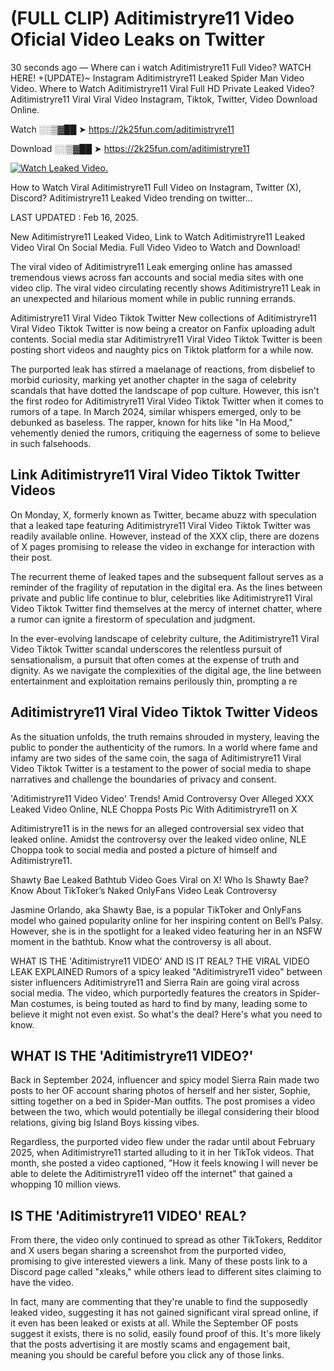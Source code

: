 # (FULL CLIP) Aditimistryre11 Video Oficial Video Leaks on Twitter

30 seconds ago — Where can i watch Aditimistryre11 Full Video? WATCH HERE! +(UPDATE)~ Instagram Aditimistryre11 Leaked Spider Man Video Video. Where to Watch Aditimistryre11 Viral Full HD Private Leaked Video? Aditimistryre11 Viral Viral Video Instagram, Tiktok, Twitter, Video Download Online.

Watch ░░▒▓██ ➤ https://2k25fun.com/aditimistryre11

Download ░░▒▓██ ➤ https://2k25fun.com/aditimistryre11

[![Watch Leaked Video.](https://miro.medium.com/v2/resize:fit:828/format:webp/1*cilzJN44JGOrTw9NJCrNHA.gif "Watch Leaked Video")](https://2k25fun.com/aditimistryre11)

How to Watch Viral Aditimistryre11 Full Video on Instagram, Twitter (X), Discord? Aditimistryre11 Leaked Video trending on twitter...

LAST UPDATED : Feb 16, 2025.

New Aditimistryre11 Leaked Video, Link to Watch Aditimistryre11 Leaked Video Viral On Social Media. Full Video Video to Watch and Download!

The viral video of Aditimistryre11 Leak emerging online has amassed tremendous views across fan accounts and social media sites with one video clip. The viral video circulating recently shows Aditimistryre11 Leak in an unexpected and hilarious moment while in public running errands.

Aditimistryre11 Viral Video Tiktok Twitter New collections of Aditimistryre11 Viral Video Tiktok Twitter is now being a creator on Fanfix uploading adult contents. Social media star Aditimistryre11 Viral Video Tiktok Twitter is been posting short videos and naughty pics on Tiktok platform for a while now.

The purported leak has stirred a maelanage of reactions, from disbelief to morbid curiosity, marking yet another chapter in the saga of celebrity scandals that have dotted the landscape of pop culture. However, this isn't the first rodeo for Aditimistryre11 Viral Video Tiktok Twitter when it comes to rumors of a tape. In March 2024, similar whispers emerged, only to be debunked as baseless. The rapper, known for hits like "In Ha Mood," vehemently denied the rumors, critiquing the eagerness of some to believe in such falsehoods.

## Link Aditimistryre11 Viral Video Tiktok Twitter Videos

On Monday, X, formerly known as Twitter, became abuzz with speculation that a leaked tape featuring Aditimistryre11 Viral Video Tiktok Twitter was readily available online. However, instead of the XXX clip, there are dozens of X pages promising to release the video in exchange for interaction with their post.

The recurrent theme of leaked tapes and the subsequent fallout serves as a reminder of the fragility of reputation in the digital era. As the lines between private and public life continue to blur, celebrities like Aditimistryre11 Viral Video Tiktok Twitter find themselves at the mercy of internet chatter, where a rumor can ignite a firestorm of speculation and judgment.

In the ever-evolving landscape of celebrity culture, the Aditimistryre11 Viral Video Tiktok Twitter scandal underscores the relentless pursuit of sensationalism, a pursuit that often comes at the expense of truth and dignity. As we navigate the complexities of the digital age, the line between entertainment and exploitation remains perilously thin, prompting a re

##  Aditimistryre11 Viral Video Tiktok Twitter Videos

As the situation unfolds, the truth remains shrouded in mystery, leaving the public to ponder the authenticity of the rumors. In a world where fame and infamy are two sides of the same coin, the saga of Aditimistryre11 Viral Video Tiktok Twitter is a testament to the power of social media to shape narratives and challenge the boundaries of privacy and consent.

'Aditimistryre11 Video Video' Trends! Amid Controversy Over Alleged XXX Leaked Video Online, NLE Choppa Posts Pic With Aditimistryre11 on X

Aditimistryre11 is in the news for an alleged controversial sex video that leaked online. Amidst the controversy over the leaked video online, NLE Choppa took to social media and posted a picture of himself and Aditimistryre11.

Shawty Bae Leaked Bathtub Video Goes Viral on X! Who Is Shawty Bae? Know About TikToker’s Naked OnlyFans Video Leak Controversy

Jasmine Orlando, aka Shawty Bae, is a popular TikToker and OnlyFans model who gained popularity online for her inspiring content on Bell’s Palsy. However, she is in the spotlight for a leaked video featuring her in an NSFW moment in the bathtub. Know what the controversy is all about.

WHAT IS THE 'Aditimistryre11 VIDEO' AND IS IT REAL? THE VIRAL VIDEO LEAK EXPLAINED Rumors of a spicy leaked "Aditimistryre11 video" between sister influencers Aditimistryre11 and Sierra Rain are going viral across social media. The video, which purportedly features the creators in Spider-Man costumes, is being touted as hard to find by many, leading some to believe it might not even exist. So what's the deal? Here's what you need to know.

## WHAT IS THE 'Aditimistryre11 VIDEO?'

Back in September 2024, influencer and spicy model Sierra Rain made two posts to her OF account sharing photos of herself and her sister, Sophie, sitting together on a bed in Spider-Man outfits. The post promises a video between the two, which would potentially be illegal considering their blood relations, giving big Island Boys kissing vibes.

Regardless, the purported video flew under the radar until about February 2025, when Aditimistryre11 started alluding to it in her TikTok videos. That month, she posted a video captioned, "How it feels knowing I will never be able to delete the Aditimistryre11 video off the internet" that gained a whopping 10 million views.

## IS THE 'Aditimistryre11 VIDEO' REAL?

From there, the video only continued to spread as other TikTokers, Redditor and X users began sharing a screenshot from the purported video, promising to give interested viewers a link. Many of these posts link to a Discord page called "xleaks," while others lead to different sites claiming to have the video.

In fact, many are commenting that they're unable to find the supposedly leaked video, suggesting it has not gained significant viral spread online, if it even has been leaked or exists at all. While the September OF posts suggest it exists, there is no solid, easily found proof of this. It's more likely that the posts advertising it are mostly scams and engagement bait, meaning you should be careful before you click any of those links.